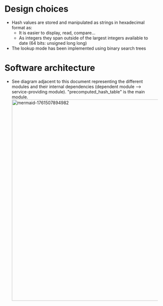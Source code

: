 # Design choices
- Hash values are stored and manipulated as strings in hexadecimal format as:
   - It is easier to display, read, compare...
   - As integers they span outside of the largest integers available to date
      (64 bits: unsigned long long)
- The lookup mode has been implemented using binary search trees

# Software architecture
- See diagram adjacent to this document representing the different modules and their internal dependencies
  (dependent module --> service-providing module). "precomputed_hash_table" is the main module.
     <img width="1024" height="662" alt="mermaid-1761507894982" src="https://github.com/user-attachments/assets/54f73d85-d961-4a56-ba0f-8ce524661688" />

